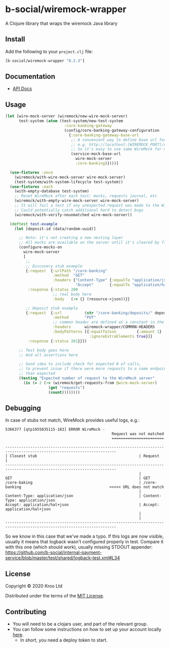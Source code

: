# b-social/wiremock-wrapper

A Clojure library that wraps the wiremock Java library

## Install

Add the following to your `project.clj` file:

```clj
[b-social/wiremock-wrapper "0.2.3"]
```

## Documentation

* [API Docs](http://b-social.github.io/wiremock-wrapper)

## Usage

```clojure
(let [wire-mock-server (wiremock/new-wire-mock-server)
      test-system (atom (test-system/new-test-system
                          :core-banking-gateway
                          (config/core-banking-gateway-configuration
                            {:core-banking-gateway-base-url
                             ;; A convenient way to define base url for service:
                             ;; e.g. http://localhost:[WIREMOCK_PORT]/core-banking
                             ;; So it's easy to use same WireMock for multiple services with different base url path
                             (service-mock-base-url
                               wire-mock-server
                               :core-banking)})))]

  (use-fixtures :once
    (wiremock/with-wire-mock-server wire-mock-server)
    (test-system/with-system-lifecycle test-system))
  (use-fixtures :each
    (with-empty-database test-system)
    ;; Reset WireMock after each test: mocks, requests journal, etc
    (wiremock/with-empty-wire-mock-server wire-mock-server)
    ;; It will fail a test if any unexpected request was made to the WireMock server
    ;; Could potentially catch additional hard to detect bugs
    (wiremock/with-verify-nounmatched wire-mock-server))

  (deftest test-example
    (let [deposit-id (data/random-uuid)]

      ;; Note: it's not creating a new nesting layer
      ;; All mocks are available on the server until it's cleared by fixture
      (configure-mocks-on
        wire-mock-server
        [
         ;;
         ;; Discovery stub example
         {:request  {:urlPath "/core-banking"
                     :method  "GET"
                     :headers {"Content-Type" {:equalTo "application/json"}
                               "Accept"       {:equalTo "application/hal+json"}}}
          :response {:status 200
                     ;; real body here
                     :body   (-> {} (resource->json))}}

         ;; Deposit stub example
         {:request  {:url          (str "/core-banking/deposits/" deposit-id)
                     :method       "PUT"
                     ;; common header are defined as a constant in the wiremock-wrapper library
                     :headers      wiremock-wrapper/COMMON-HEADERS
                     :bodyPatterns [{:equalToJson         {:amount 1}
                                     :ignoreExtraElements true}]}
          :response {:status 201}}])

      ;; Test body goes here
      ;; And all assertions here

      ;; Good idea to include check for expected N of calls,
      ;; to prevent issue if there were more requests to a same endpoint
      ;; than expected
      (testing "Expected number of request to the WireMock server"
        (is (= 2 (-> (wiremock/get-requests-from @wire-mock-server)
                   (get "requests")
                   (count))))))))
```

## Debugging

In case of stubs not match, WireMock provides useful logs, e.g.:

```
5366377 [qtp1955035115-183] ERROR WireMock -
                                               Request was not matched
                                               =======================

-----------------------------------------------------------------------------------------------------------------------
| Closest stub                                             | Request                                                  |
-----------------------------------------------------------------------------------------------------------------------
                                                           |
GET                                                        | GET
/core-baking                                               | /core-banking                                       <<<<< URL does not match
                                                           |
Content-Type: application/json                             | Content-Type: application/json
Accept: application/hal+json                               | Accept: application/hal+json
                                                           |
                                                           |
-----------------------------------------------------------------------------------------------------------------------

```

So we know in this case that we've made a typo. If this logs are now visible, usually it means that
logback wasn't configured properly in test.
Compare it with this one (which should work), usually missing STDOUT
appender: https://github.com/b-social/internal-payment-service/blob/master/test/shared/logback-test.xml#L34

## License

Copyright © 2020 Kroo Ltd

Distributed under the terms of the
[MIT License](http://opensource.org/licenses/MIT).

## Contributing

* You will need to be a clojars user, and part of the relevant group.
* You can follow some instructions on how to set up your account
  locally [here](https://blog.meinside.dev/How-to-Deploy-Library-to-Clojars/).
    * In short, you need a deploy token to start.